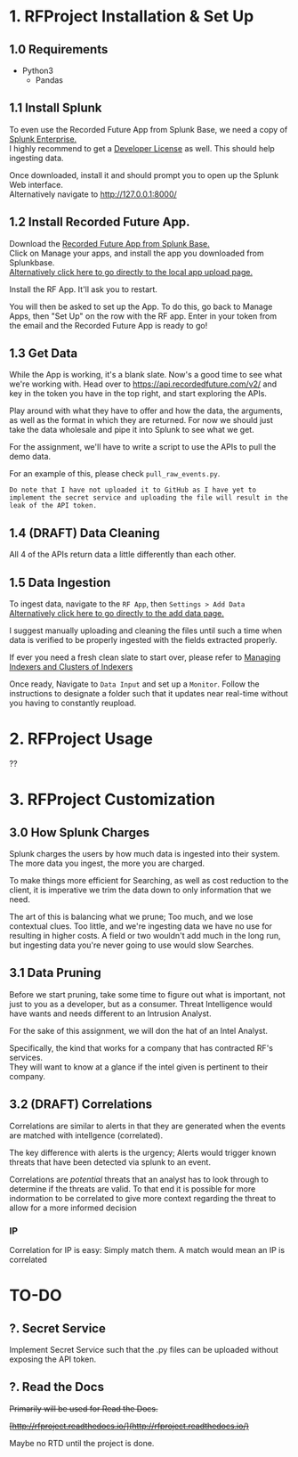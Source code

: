 # 1. RFProject Installation & Set Up

## 1.0 Requirements

- Python3
  - Pandas

## 1.1 Install Splunk

To even use the Recorded Future App from Splunk Base, we need a copy of [Splunk Enterprise.](https://www.splunk.com/en_us/download.html)  
I highly recommend to get a [Developer License](https://dev.splunk.com/enterprise/dev_license/) as well. This should help ingesting data.

Once downloaded, install it and should prompt you to open up the Splunk Web interface.  
Alternatively navigate to http://127.0.0.1:8000/

## 1.2 Install Recorded Future App.

Download the [Recorded Future App from Splunk Base.](https://splunkbase.splunk.com/app/4920)  
Click on Manage your apps, and install the app you downloaded from Splunkbase.  
[Alternatively click here to go directly to the local app upload page.](http://127.0.0.1:8000/en-GB/manager/appinstall/_upload?breadcrumbs=Settings%7C%2Fmanager%2Flauncher%2F%09Apps%7C%2Fmanager%2Flauncher%2Fapps%2Flocal)

Install the RF App. It'll ask you to restart.

You will then be asked to set up the App. To do this, go back to Manage Apps, then "Set Up" on the row with the RF app.
Enter in your token from the email and the Recorded Future App is ready to go!

## 1.3 Get Data

While the App is working, it's a blank slate. Now's a good time to see what we're working with. Head over to
https://api.recordedfuture.com/v2/
and key in the token you have in the top right, and start exploring the APIs.

Play around with what they have to offer and how the data, the arguments, as well as the format in which they are returned. For now we should just take the data wholesale and pipe it into Splunk to see what we get.

For the assignment, we'll have to write a script to use the APIs to pull the demo data.

For an example of this, please check `pull_raw_events.py`.

```
Do note that I have not uploaded it to GitHub as I have yet to implement the secret service and uploading the file will result in the leak of the API token.
```

## 1.4 (DRAFT) Data Cleaning

All 4 of the APIs return data a little differently than each other.



## 1.5 Data Ingestion

To ingest data, navigate to the `RF App`, then `Settings > Add Data`  
[Alternatively click here to go directly to the add data page.](http://127.0.0.1:8000/en-GB/manager/TA-recordedfuture/adddata)

I suggest manually uploading and cleaning the files until such a time when data is verified to be properly ingested with the fields extracted properly.

If ever you need a fresh clean slate to start over, please refer to 
[Managing Indexers and Clusters of Indexers](https://docs.splunk.com/Documentation/Splunk/7.0.1/Indexer/RemovedatafromSplunk#How_to_use_the_clean_command)

Once ready, Navigate to `Data Input` and set up a `Monitor`. Follow the instructions to designate a folder such that it updates near real-time without you having to constantly reupload.

# 2. RFProject Usage
??

# 3. RFProject Customization

## 3.0 How Splunk Charges

Splunk charges the users by how much data is ingested into their system. The more data you ingest, the more you are charged.

To make things more efficient for Searching, as well as cost reduction to the client, it is imperative we trim the data down to only information that we need.

The art of this is balancing what we prune; Too much, and we lose contextual clues. Too little, and we're ingesting data we have no use for resulting in higher costs. A field or two wouldn't add much in the long run, but ingesting data you're never going to use would slow Searches.

## 3.1 Data Pruning

Before we start pruning, take some time to figure out what is important, not just to you as a developer, but as a consumer. Threat Intelligence would have wants and needs different to an Intrusion Analyst.

For the sake of this assignment, we will don the hat of an Intel Analyst.

Specifically, the kind that works for a company that has contracted RF's services.  
They will want to know at a glance if the intel given is pertinent to their company.

## 3.2 (DRAFT) Correlations

Correlations are similar to alerts in that they are generated when the events are matched with intellgence (correlated).  

The key difference with alerts is the urgency; Alerts would trigger known threats that have been detected via splunk to an event.

Correlations are *potential* threats that an analyst has to look through to determine if the threats are valid.
To that end it is possible for more indormation to be correlated to give more context regarding the threat to allow for a more informed decision

### IP

Correlation for IP is easy: Simply match them.
A match would mean an IP is correlated

# TO-DO

## ?. Secret Service

Implement Secret Service such that the .py files can be uploaded without exposing the API token.

## ?. Read the  Docs
~~Primarily will be used for Read the Docs.~~

~~[http://rfproject.readthedocs.io/](http://rfproject.readthedocs.io/)~~

Maybe no RTD until the project is done.
